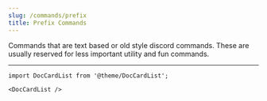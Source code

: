 ```yaml
---
slug: /commands/prefix
title: Prefix Commands
---
```

Commands that are text based or old style discord commands. These are usually reserved for less important utility and fun commands.

---

```mdx-code-block
import DocCardList from '@theme/DocCardList';

<DocCardList />
```
